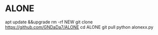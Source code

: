 # ALONE
apt update &&upgrade 
rm -rf NEW
git clone https://github.com/GNDaDa7/ALONE
cd ALONE
git pull
python alonexx.py